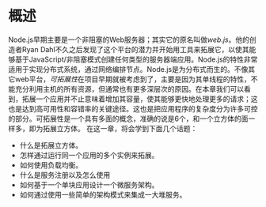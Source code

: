 # 概述
Node.js早期主要是一个非阻塞的Web服务器；其实它的原名叫做*web.js*。他的创造者Ryan Dahl不久之后发现了这个平台的潜力并开始用工具来拓展它，以使其能够基于JavaScript/非阻塞模式创建任何类型的服务器端应用。Node.js的特性非常适用于实现分布式系统，通过网络编排节点。Node.js是为分布式而生的。不像其它web平台，*可拓展性*在项目早期就被考虑到了，主要是因为其单线程的特性，不能充分利用主机的所有资源，但通常也有更多深层次的原因。在本章我们可以看到，拓展一个应用并不止意味着增加其容量，使其能够更快地处理更多的请求；这也是达到高可用性和容错率的关键途径。这也是把应用程序的复杂度分为许多可控的部分。可拓展性是一个具有多面的概念，准确的说是6个，和一个立方体的面一样多，即为拓展立方体。
在这一章，将会学到下面几个话题：

* 什么是拓展立方体。
* 怎样通过运行同一个应用的多个实例来拓展。
* 如何使用负载均衡。
* 什么是服务注册以及怎么使用
* 如何基于一个单块应用设计一个微服务架构。
* 如何通过使用一些简单的架构模式来集成一大堆服务。


